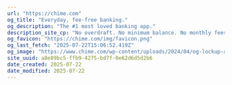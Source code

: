 ```yaml
---
url: "https://chime.com"
og_title: "Everyday, fee-free banking."
og_description: "The #1 most loved banking app."
description_site_cp: "No overdraft. No minimum balance. No monthly fees. No foreign transaction fees. 50,000+ fee-free ATMs6 at stores you love, like Walgreens®, CVS®, 7-Eleven®, and Circle K. Out-of-network fees apply."
og_favicon: "https://chime.com/img/favicon.png"
og_last_fetch: "2025-07-22T15:06:52.419Z"
og_image: "https://www.chime.com/wp-content/uploads/2024/04/og-lockup-apr2024.png"
site_uuid: a8e89bc5-ffb9-4275-bd7f-0e62d6d5d2b6
date_created: 2025-07-22
date_modified: 2025-07-22
---
```


